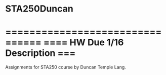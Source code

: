 STA250Duncan
============

================================
==== HW Due 1/16 Description ===
================================

Assignments for STA250 course by Duncan Temple Lang.
